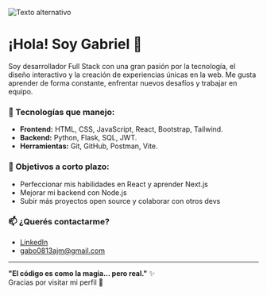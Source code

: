![Texto alternativo]([URL-de-la-imagen](https://camo.githubusercontent.com/a15d2febf6295abf811f3168161f3bb1ca27115cc7e9e769461a9ead1a4dbd0c/68747470733a2f2f6d65646961342e67697068792e636f6d2f6d656469612f76312e59326c6b505463354d4749334e6a4578656e4e7859326c704e6e70336448707a616d523259546432596e687463324e6d5a5774704e6e4a6b4e326469636d67316247383459695a6c634431324d563970626e526c636d35686246396e61575a66596e6c666157516d5933513963772f424f4f7979776f5a6572544770393059504e2f67697068792e676966))
# ¡Hola! Soy Gabriel 👋

Soy desarrollador Full Stack con una gran pasión por la tecnología, el diseño interactivo y la creación de experiencias únicas en la web. Me gusta aprender de forma constante, enfrentar nuevos desafíos y trabajar en equipo.

### 💼 Tecnologías que manejo:
- **Frontend:** HTML, CSS, JavaScript, React, Bootstrap, Tailwind.
- **Backend:** Python, Flask, SQL, JWT.
- **Herramientas:** Git, GitHub, Postman, Vite.

### 🎯 Objetivos a corto plazo:
- Perfeccionar mis habilidades en React y aprender Next.js
- Mejorar mi backend con Node.js
- Subir más proyectos open source y colaborar con otros devs

### 📫 ¿Querés contactarme?
- [LinkedIn](https://www.linkedin.com/in/gabriel-angel-jim%C3%A9nez-montoya-b9b6a1320/)
- gabo0813ajm@gmail.com

---

**"El código es como la magia... pero real."** ✨  
Gracias por visitar mi perfil 👾
